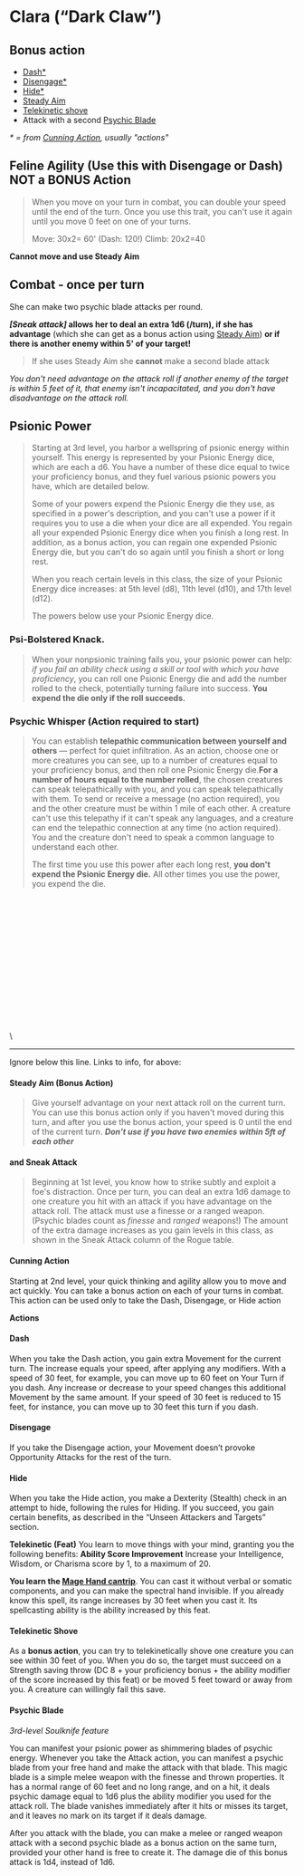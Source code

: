 # Clara (“Dark Claw”)
## Bonus action
* [Dash*](https://github.com/gregofgreg5/magick-ink2020/blob/main/player-characters/clara/darkclaw.md#dash)
* [Disengage*](https://github.com/gregofgreg5/magick-ink2020/blob/main/player-characters/clara/darkclaw.md#disengage)
* [Hide*](https://github.com/gregofgreg5/magick-ink2020/blob/main/player-characters/clara/darkclaw.md#hide)
* [Steady Aim](https://github.com/gregofgreg5/magick-ink2020/blob/main/player-characters/clara/darkclaw.md#steady-aim-bonus-action)
* [Telekinetic shove](https://github.com/gregofgreg5/magick-ink2020/blob/main/player-characters/clara/darkclaw.md#telekinetic-shove)
* Attack with a second [Psychic Blade](https://github.com/gregofgreg5/magick-ink2020/blob/main/player-characters/clara/darkclaw.md#psychic-blade)


_* = from [Cunning Action](https://github.com/gregofgreg5/magick-ink2020/blob/main/player-characters/clara/darkclaw.md#cunning-action), usually "actions"_



## Feline Agility (Use this with Disengage or Dash) NOT a BONUS Action
> When you move on your turn in combat, you can double your speed until the end of the turn. Once you use this trait, you can't use it again until you move 0 feet on one of your turns.
> 
> Move: 30x2= 60' (Dash: 120!) Climb: 20x2=40 

**Cannot move and use Steady Aim**

## Combat - once per turn
She can make two psychic blade attacks per round.

**_[Sneak attack]_ allows her to deal an extra 1d6 (/turn), if she has advantage** (which she can get as a bonus action using [Steady Aim](https://github.com/gregofgreg5/magick-ink2020/blob/main/player-characters/clara/darkclaw.md#steady-aim-bonus-action)) **or if there is another enemy within 5' of your target!**

> If she uses Steady Aim she **cannot** make a second blade attack

*You don't need advantage on the attack roll if another enemy of the target is within 5 feet of it, that enemy isn't incapacitated, and you don't have disadvantage on the attack roll.*


## Psionic Power
> Starting at 3rd level, you harbor a wellspring of psionic energy within yourself. This energy is represented by your Psionic Energy dice, which are each a d6. You have a number of these dice equal to twice your proficiency bonus, and they fuel various psionic powers you have, which are detailed below.
> 
> Some of your powers expend the Psionic Energy die they use, as specified in a power's description, and you can't use a power if it requires you to use a die when your dice are all expended. You regain all your expended Psionic Energy dice when you finish a long rest. In addition, as a bonus action, you can regain one expended Psionic Energy die, but you can't do so again until you finish a short or long rest.
> 
> When you reach certain levels in this class, the size of your Psionic Energy dice increases: at 5th level (d8), 11th level (d10), and 17th level (d12).
> 
> The powers below use your Psionic Energy dice.

### Psi-Bolstered Knack. 
> When your nonpsionic training fails you, your psionic power can help: _if you fail an ability check using a skill or tool with which you have proficiency_, you can roll one Psionic Energy die and add the number rolled to the check, potentially turning failure into success. **You expend the die only if the roll succeeds.**

### Psychic Whisper (Action required to start)
> You can establish **telepathic communication between yourself and others** — perfect for quiet infiltration. As an action, choose one or more creatures you can see, up to a number of creatures equal to your proficiency bonus, and then roll one Psionic Energy die.**For a number of hours equal to the number rolled**, the chosen creatures can speak telepathically with you, and you can speak telepathically with them. To send or receive a message (no action required), you and the other creature must be within 1 mile of each other. A creature can't use this telepathy if it can't speak any languages, and a creature can end the telepathic connection at any time (no action required). You and the creature don't need to speak a common language to understand each other.
> 
> The first time you use this power after each long rest, **you don't expend the Psionic Energy die.** All other times you use the power, you expend the die.


\
\
\
\
\
\
\
\
\
\
\
\
\
\
\

---
Ignore below this line. Links to info, for above:
#### Steady Aim (Bonus Action)
> Give yourself advantage on your next attack roll on the current turn. You can use this bonus action only if you haven't moved during this turn, and after you use the bonus action, your speed is 0 until the end of the current turn.
***Don't use if you have two enemies within 5ft of each other***

#### and Sneak Attack
> Beginning at 1st level, you know how to strike subtly and exploit a foe's distraction. Once per turn, you can deal an extra 1d6 damage to one creature you hit with an attack if you have advantage on the attack roll. The attack must use a finesse or a ranged weapon. (Psychic blades count as *finesse* and *ranged* weapons!)
The amount of the extra damage increases as you gain levels in this class, as shown in the Sneak Attack column of the Rogue table.

#### Cunning Action
Starting at 2nd level, your quick thinking and agility allow you to move and act quickly. You can take a bonus action on each of your turns in combat. This action can be used only to take the Dash, Disengage, or Hide action

**Actions**
#### Dash
When you take the Dash action, you gain extra Movement for the current turn. The increase equals your speed, after applying any modifiers. With a speed of 30 feet, for example, you can move up to 60 feet on Your Turn if you dash.
Any increase or decrease to your speed changes this additional Movement by the same amount. If your speed of 30 feet is reduced to 15 feet, for instance, you can move up to 30 feet this turn if you dash.

#### Disengage
If you take the Disengage action, your Movement doesn’t provoke Opportunity Attacks for the rest of the turn.

#### Hide
When you take the Hide action, you make a Dexterity (Stealth) check in an attempt to hide, following the rules for Hiding. If you succeed, you gain certain benefits, as described in the “Unseen Attackers and Targets” section.

**Telekinetic (Feat)**
You learn to move things with your mind, granting you the following benefits:
**Ability Score Improvement** Increase your Intelligence, Wisdom, or Charisma score by 1, to a maximum of 20.

**You learn the [Mage Hand cantrip](https://www.dndbeyond.com/spells/mage-hand)**. You can cast it without verbal or somatic components, and you can make the spectral hand invisible. If you already know this spell, its range increases by 30 feet when you cast it. Its spellcasting ability is the ability increased by this feat.

#### Telekinetic Shove
As a **bonus action**, you can try to telekinetically shove one creature you can see within 30 feet of you. When you do so, the target must succeed on a Strength saving throw (DC 8 + your proficiency bonus + the ability modifier of the score increased by this feat) or be moved 5 feet toward or away from you. A creature can willingly fail this save.


#### Psychic Blade
_3rd-level Soulknife feature_


You can manifest your psionic power as shimmering blades of psychic energy. Whenever you take the Attack action, you can manifest a psychic blade from your free hand and make the attack with that blade. This magic blade is a simple melee weapon with the finesse and thrown properties. It has a normal range of 60 feet and no long range, and on a hit, it deals psychic damage equal to 1d6 plus the ability modifier you used for the attack roll. The blade vanishes immediately after it hits or misses its target, and it leaves no mark on its target if it deals damage.


After you attack with the blade, you can make a melee or ranged weapon attack with a second psychic blade as a bonus action on the same turn, provided your other hand is free to create it. The damage die of this bonus attack is 1d4, instead of 1d6.

